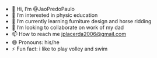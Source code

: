 - 👋 Hi, I’m @JaoPredoPaulo
- 👀 I’m interested in physic education
- 🌱 I’m currently learning furniture design and horse ridding
- 💞️ I’m looking to collaborate on work of my dad
- 📫 How to reach me jplacerda2006@gmail.com
- 😄 Pronouns: his/he
- ⚡ Fun fact: i like to play volley and swim

<!---
JaoPredoPaulo/JaoPredoPaulo is a ✨ special ✨ repository because its `README.md` (this file) appears on your GitHub profile.
You can click the Preview link to take a look at your changes.
--->
